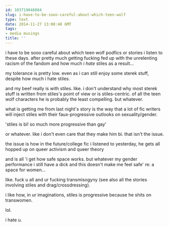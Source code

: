```yaml
---
id: 103719046084
slug: i-have-to-be-sooo-careful-about-which-teen-wolf
type: text
date: 2014-11-27 13:08:48 GMT
tags:
- media musings
title: ''
---
```

i have to be sooo careful about which teen wolf podfics or stories i listen to these days. after pretty much getting fucking fed up with the unrelenting racism of the fandom and how much i _hate_ stiles as a result...

my tolerance is pretty low. even as i can still enjoy some sterek stuff, despite how much i hate stiles.

and my beef really is with stiles. like. i don't understand why most sterek stuff is written from stiles's point of view or is stiles-centric. of all the teen wolf characters he is probably the least compelling. but whatever. 

what is getting me from last night's story is the way that a lot of fic writers will inject stiles with their faux-progressive outlooks on sexuality/gender.

'stiles is bi! so much more progressive than gay'

or whatever. like i don't even care that they make him bi. that isn't the issue.

the issue is how in the future/college fic i listened to yesterday, he gets all hopped up on queer activism and queer theory

and is all 'i get how safe space works. but whatever my gender performance i still have a dick and this doesn't make me feel safe' re: a space for women...

like. fuck u all and ur fucking transmisogyny (see also all the stories involving stiles and drag/crossdressing). 

i like how, in ur imaginations, stiles is progressive because he shits on transwomen. 

lol.

i hate u.